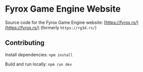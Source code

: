 # Fyrox Game Engine Website

Source code for the Fyrox Game Engine website: [https://fyrox.rs/](https://fyrox.rs/) (formerly `https://rg3d.rs/`)

## Contributing

Install dependencies: `npm install`

Build and run locally: `npm run dev`
